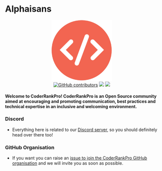 # Alphaisans

<p align="center">
  <img src="https://github.com/CoderRankPro/.github/blob/main/assets/CoderRankPro.png" height="200" width="200">
  <br>
  
  <a href="https://github.com/CoderRankPro" alt="CoderRankPro contributors">
    <img alt="GitHub contributors" src="https://img.shields.io/github/contributors-anon/CoderRankPro/aina-reglia"></a>

  <a href="https://discord.gg/bTUVVq83BB" alt="Discord">
    <img src="https://img.shields.io/badge/Discord-@layer5.svg?logo=Discord" /></a>
  
  <a href="https://twitter.com/CoderRankPro" alt="Follow CoderRankPro on Twitter">
    <img src="https://img.shields.io/twitter/follow/CoderRankPro?label=CoderRankPro&style=social" /></a>

</p>
<h4>
  Welcome to CoderRankPro!
  CoderRankPro is an Open Source community aimed at encouraging and promoting communication, best practices and technical expertise in an inclusive and welcoming environment.
</h4>

### Discord 
- Everything here is related to our [Discord server](https://discord.gg/bTUVVq83BB), so you should definitely head over there too!

### GitHub Organisation

- If you want you can raise an [issue to join the CoderRankPro GitHub organisation](https://github.com/CoderRankPro/Support/issues/new?assignees=&labels=invite+me+to+the+organisation&template=invitation.yml&title=Please+invite+me+to+the+GitHub+Community+Organization) and we will invite you as soon as possible.


<!-- readme: contributors -start -->

<!-- readme: contributors -end -->
